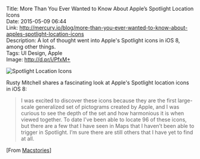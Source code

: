 Title: More Than You Ever Wanted to Know About Apple’s Spotlight Location Icons  
Date: 2015-05-09 06:44  
Link: http://mercury.io/blog/more-than-you-ever-wanted-to-know-about-apples-spotlight-location-icons  
Description: A lot of thought went into Apple's Spotlight icons in iOS 8, among other things.  
Tags: UI Design, Apple  
Image: http://d.pr/i/PfxM+  

<p><img class="wide" src="http://d.pr/i/PfxM+" alt="Spotlight Location Icons" title="Spotlight Location Icons"></p>

Rusty Mitchell shares a fascinating look at Apple's Spotlight location icons in iOS 8:

> I was excited to discover these icons because they are the first large-scale generalized set of pictograms created by Apple, and I was curious to see the depth of the set and how harmonious it is when viewed together. To date I’ve been able to locate 96 of these icons, but there are a few that I have seen in Maps that I haven’t been able to trigger in Spotlight. I’m sure there are still others that I have yet to find at all.

[From [Macstories][macstories]]

[macstories]: http://www.macstories.net/linked/apples-spotlight-location-icons/ "Link to source post from Federico Viticci"